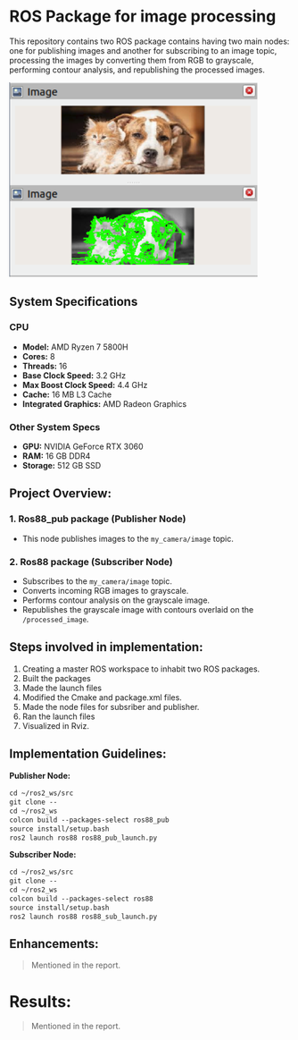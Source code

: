 # ROS Package for image processing

This repository contains two ROS package contains having two main nodes: one for publishing images and another for subscribing to an image topic, processing the images by converting them from RGB to grayscale, performing contour analysis, and republishing the processed images.

![Ouput](Results/dogs&cats_1.png)


## System Specifications

### CPU

- **Model:** AMD Ryzen 7 5800H
- **Cores:** 8
- **Threads:** 16
- **Base Clock Speed:** 3.2 GHz
- **Max Boost Clock Speed:** 4.4 GHz
- **Cache:** 16 MB L3 Cache
- **Integrated Graphics:** AMD Radeon Graphics

### Other System Specs

- **GPU:** NVIDIA GeForce RTX 3060
- **RAM:** 16 GB DDR4
- **Storage:** 512 GB SSD

## Project Overview:

### 1. Ros88_pub package (Publisher Node)
- This node publishes images to the `my_camera/image` topic.

### 2. Ros88 package (Subscriber Node)
- Subscribes to the `my_camera/image` topic.
- Converts incoming RGB images to grayscale.
- Performs contour analysis on the grayscale image.
- Republishes the grayscale image with contours overlaid on the `/processed_image`.

## Steps involved in implementation:

1. Creating a master ROS workspace to inhabit two ROS packages.
2. Built the packages
3. Made the launch files
4. Modified the Cmake and package.xml files.
5. Made the node files for subsriber and publisher.
6. Ran the launch files
7. Visualized in Rviz. 

## Implementation Guidelines:

**Publisher Node:**
```mkdir -p ~/ros2_ws/src
cd ~/ros2_ws/src
git clone --
cd ~/ros2_ws
colcon build --packages-select ros88_pub
source install/setup.bash
ros2 launch ros88 ros88_pub_launch.py
```

**Subscriber Node:**
```
cd ~/ros2_ws/src
git clone --
cd ~/ros2_ws
colcon build --packages-select ros88
source install/setup.bash
ros2 launch ros88 ros88_sub_launch.py
```


## Enhancements:

> Mentioned in the report.

# Results:

> Mentioned in the report.
